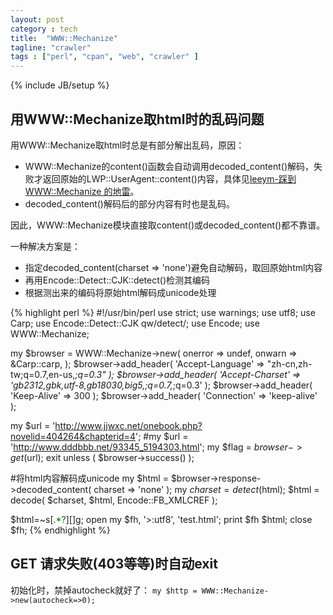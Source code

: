 ```yaml
---
layout: post
category : tech
title:  "WWW::Mechanize"
tagline: "crawler"
tags : ["perl", "cpan", "web", "crawler" ] 
---
```

{% include JB/setup %}

## 用WWW::Mechanize取html时的乱码问题

用WWW::Mechanize取html时总是有部分解出乱码，原因：
- WWW::Mechanize的content()函数会自动调用decoded_content()解码，失败才返回原始的LWP::UserAgent::content()内容，具体见[leeym-踩到 WWW::Mechanize 的地雷](http://blog.leeym.com/2007/03/wwwmechanize.html)。
- decoded_content()解码后的部分内容有时也是乱码。

因此，WWW::Mechanize模块直接取content()或decoded_content()都不靠谱。

一种解决方案是：
- 指定decoded_content(charset => 'none')避免自动解码，取回原始html内容
- 再用Encode::Detect::CJK::detect()检测其编码
- 根据测出来的编码将原始html解码成unicode处理

{% highlight perl %}
#!/usr/bin/perl
use strict;
use warnings;
use utf8;
use Carp;
use Encode::Detect::CJK qw/detect/;
use Encode;
use WWW::Mechanize;
 
my $browser =
    WWW::Mechanize->new( onerror => undef, onwarn => \&Carp::carp, );
$browser->add_header(
    'Accept-Language' => "zh-cn,zh-tw;q=0.7,en-us,*;q=0.3" );
$browser->add_header( 'Accept-Charset' =>
        'gb2312,gbk,utf-8,gb18030,big5,;q=0.7,*;q=0.3' );
$browser->add_header( 'Keep-Alive' => 300 );
$browser->add_header( 'Connection' => 'keep-alive' );
 
my $url  = 'http://www.jjwxc.net/onebook.php?novelid=404264&chapterid=4';
#my $url  = 'http://www.dddbbb.net/93345_5194303.html';
my $flag = $browser->get($url);
exit unless ( $browser->success() );
 
#将html内容解码成unicode
my $html = $browser->response->decoded_content( charset => 'none' );
my $charset = detect($html);
$html = decode( $charset, $html, Encode::FB_XMLCREF );
 
$html=~s[<font color='#.{6}'>.*?</font>][]g;
open my $fh, '>:utf8', 'test.html';
print $fh $html;
close $fh;
{% endhighlight %}

## GET 请求失败(403等等)时自动exit

初始化时，禁掉autocheck就好了：
``my $http = WWW::Mechanize->new(autocheck=>0);``
